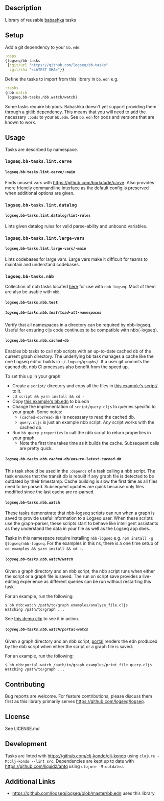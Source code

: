## Description

Library of reusable [babashka](https://github.com/babashka/babashka) tasks

## Setup

Add a git dependency to your `bb.edn`:

```clojure
:deps
{logseq/bb-tasks
 {:git/url "https://github.com/logseq/bb-tasks"
  :git/sha "<LATEST SHA>"}}
```

Define the tasks to import from this library in `bb.edn` e.g.

```clojure
:tasks
{nbb:watch
 logseq.bb-tasks.nbb.watch/watch}
```

Some tasks require bb pods. Babashka doesn't yet support providing them through
a gitlib dependency. This means that you will need to add the necessary `:pods`
to your `bb.edn`. See `bb.edn` for pods and versions that are known to work.

## Usage

Tasks are described by namespace.

### `logseq.bb-tasks.lint.carve`

#### `logseq.bb-tasks.lint.carve/-main`

Finds unused vars with https://github.com/borkdude/carve. Also provides more
friendly commandline interface as the default config is preserved when
additional options are given.

### `logseq.bb-tasks.lint.datalog`

#### `logseq.bb-tasks.lint.datalog/lint-rules`

Lints given datalog rules for valid parse-ability and unbound variables.

### `logseq.bb-tasks.lint.large-vars`

#### `logseq.bb-tasks.lint.large-vars/-main`

Lints codebases for large vars. Large vars make it difficult for teams to
maintain and understand codebases.

### `logseq.bb-tasks.nbb`

Collection of nbb tasks located
[here](https://github.com/logseq/bb-tasks/tree/main/src/logseq/bb_tasks/nbb) for use with `nbb-logseq`. Most of them are also be usable with `nbb`.

#### `logseq.bb-tasks.nbb.test`

##### `logseq.bb-tasks.nbb.test/load-all-namespaces`

Verify that all namespaces in a directory can be required by nbb-logseq. Useful
for ensuring cljs code continues to be compatible with nbb(-logseq).

#### `logseq.bb-tasks.nbb.cached-db`

Enables bb tasks to call nbb scripts with an up-to-date cached db
of the current graph directory. The underlying bb task manages a cache like the
one Logseq editor builds in `~/.logseq/graphs/`. If a user git commits the
cached db, nbb CI processes also benefit from the speed up.

To set this up in your graph:
- Create a `script/` directory and copy all the files in [this example's script/](https://github.com/logseq/docs/tree/master/script) to it.
- `cd script && yarn install && cd -`
- Copy [this example's bb.edn](https://github.com/logseq/docs/blob/master/bb.edn) to bb.edn
- Change the implementation of `script/query.cljs` to queries specific to your graph. Some notes:
  - `(cached-db/read-db)` is necessary to read the cached db.
  - `query.cljs` is just an example nbb script. _Any_ script works with the cached db.
- Run `bb query properties` to call the nbb script to return properties in your graph.
  - Note the first time takes time as it builds the cache. Subsequent calls are pretty quick.

##### `logseq.bb-tasks.nbb.cached-db/ensure-latest-cached-db`

This task should be used in the `:depends` of a task calling a nbb script. The
task ensures that the transit db is rebuilt if any graph file is detected to be
outdated by their timestamp. Cache building is slow the first time as all files
need to be parsed. Subsequent updates are quick because only files modified
since the last cache are re-parsed.

#### `logseq.bb-tasks.nbb.watch`

These tasks demonstrate that nbb-logseq scripts can run when a graph is saved to
provide useful information to a Logseq user. When these scripts use the graph-parser, these scripts
start to behave like intelligent assistants as they understand the data in your file as well as the Logseq app does.

Tasks in this namespace require installing `nbb-logseq` e.g. `npm install -g
@logseq/nbb-logseq`. For the examples in this ns, there is a one time setup of
`cd examples && yarn install && cd -`.

##### `logseq.bb-tasks.nbb.watch/watch`

Given a graph directory and an nbb script, the nbb script runs when either the
script or a graph file is saved. The run on script save provides a live-editing
experience as different queries can be run without restarting this task.

For an example, run the following:

```
$ bb nbb:watch /path/to/graph examples/analyze_file.cljs
Watching /path/to/graph ...
```

See [this demo
clip](https://www.loom.com/share/20debb49fdd64e77ae83056289750b0f) to see it in
action.

##### `logseq.bb-tasks.nbb.watch/portal-watch`

Given a graph directory and an nbb script,
[portal](https://github.com/djblue/portal) renders the edn produced by the nbb
script when either the script or a graph file is saved.

For an example, run the following:

```
$ bb nbb:portal-watch /path/to/graph examples/print_file_query.cljs
Watching /path/to/graph ...
```

## Contributing

Bug reports are welcome. For feature contributions, please discuss
them first as this library primarily serves https://github.com/logseq/logseq.

## License

See LICENSE.md

## Development

Tasks are linted with https://github.com/clj-kondo/clj-kondo using `clojure
-M:clj-kondo --lint src`. Dependencies are kept up to date with
https://github.com/liquidz/antq using `clojure -M:outdated`.

## Additional Links
* https://github.com/logseq/logseq/blob/master/bb.edn uses this library

